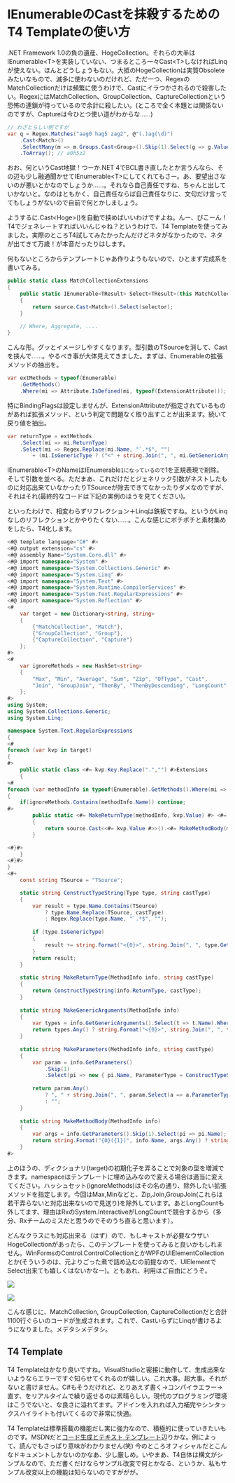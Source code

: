 # IEnumerableのCastを抹殺するためのT4 Templateの使い方

.NET Framework 1.0の負の遺産、HogeCollection。それらの大半はIEnumerable&lt;T>を実装していない、つまるところ一々Cast&lt;T>しなければLinqが使えない。ほんとどうしょうもない。大抵のHogeCollectionは実質Obsoleteみたいなもので、滅多に使わないのだけれど、ただ一つ、RegexのMatchCollectionだけは頻繁に使うわけで、Castにイラつかされるので殺害したい。RegexにはMatchCollection、GroupCollection、CaptureCollectionという恐怖の連鎖が待っているので余計に殺したい。(ところで全く本題とは関係ないのですが、Captureは今ひとつ使い道がわからな……)

```csharp
// わざとらしい例ですが
var q = Regex.Matches("aag0 hag5 zag2", @"(.)ag(\d)")
    .Cast<Match>()
    .SelectMany(m => m.Groups.Cast<Group>().Skip(1).Select(g => g.Value))
    .ToArray(); // a0h5z2
```

おお、何というCast地獄！つーか.NET 4でBCL書き直したとか言うんなら、その辺も少し融通聞かせてIEnumerable&lt;T>にしてくれてもさー。あ、要望出さないのが悪いとかなのでしょうか……。それなら自己責任ですね、ちゃんと出していかないと。なのはともかく、自己責任ならば自己責任なりに、文句だけ言っててもしょうがないので自前で何とかしましょう。

ようするに.Cast&lt;Hoge>()を自動で挟めばいいわけですよね。んー、ぴこーん！T4でジェネレートすればいいんじゃね？というわけで、T4 Templateを使ってみました。実際のところT4試してみたかったんだけどネタがなかったので、ネタが出てきて万歳！が本音だったりはします。

何もないところからテンプレートじゃあ作りようもないので、ひとまず完成系を書いてみる。

```csharp
public static class MatchCollectionExtensions
{
    public static IEnumerable<TResult> Select<TResult>(this MatchCollection source, Func<Match, TResult> selector)
    {
        return source.Cast<Match>().Select(selector);
    }
    
    // Where, Aggregate, ....
}
```

こんな形。グッとイメージしやすくなります。型引数のTSourceを消して、Castを挟んで……。やるべき事が大体見えてきました。まずは、Enumerableの拡張メソッドの抽出を。

```csharp
var extMethods = typeof(Enumerable)
    .GetMethods()
    .Where(mi => Attribute.IsDefined(mi, typeof(ExtensionAttribute)));
```

特にBindingFlagsは設定しませんが、ExtensionAttributeが指定されているものがあれば拡張メソッド、という判定で問題なく取り出すことが出来ます。続いて戻り値を抽出。

```csharp
var returnType = extMethods
    .Select(mi => mi.ReturnType)
    .Select(mi => Regex.Replace(mi.Name, "`.*$", "")
        + (mi.IsGenericType ? ("<" + string.Join(", ", mi.GetGenericArguments().Select(t => t.Name)) + ">") : ""));
```

IEnumerable&lt;T>のNameはIEnumerable`1になっているので`1を正規表現で削除。そして引数を並べる。ただまあ、これだけだとジェネリック引数がネストしたものに対応出来ていなかったりTSourceが除去できてなかったりダメなのですが、それはそれ(最終的なコードは下記の実例のほうを見てください)。

といったわけで、相変わらずリフレクション＋Linqは鉄板ですね。というかLinqなしのリフレクションとかやりたくない……。こんな感じにポチポチと素材集めをしたら、T4化します。

```csharp
<#@ template language="C#" #>
<#@ output extension="cs" #>
<#@ assembly Name="System.Core.dll" #>
<#@ import namespace="System" #>
<#@ import namespace="System.Collections.Generic" #>
<#@ import namespace="System.Linq" #>
<#@ import namespace="System.Text" #>
<#@ import namespace="System.Runtime.CompilerServices" #>
<#@ import namespace="System.Text.RegularExpressions" #>
<#@ import namespace="System.Reflection" #>
<#
    var target = new Dictionary<string, string>
    {
        {"MatchCollection", "Match"},
        {"GroupCollection", "Group"},
        {"CaptureCollection", "Capture"}
    };
#>
<#
    var ignoreMethods = new HashSet<string>
    {
        "Max", "Min", "Average", "Sum", "Zip", "OfType", "Cast",
        "Join", "GroupJoin", "ThenBy", "ThenByDescending", "LongCount"
    };
#>
using System;
using System.Collections.Generic;
using System.Linq;

namespace System.Text.RegularExpressions
{
<#
foreach (var kvp in target)
{
#>
    public static class <#= kvp.Key.Replace(".","") #>Extensions
    {
<#
foreach (var methodInfo in typeof(Enumerable).GetMethods().Where(mi => Attribute.IsDefined(mi, typeof(ExtensionAttribute))))
{
    if(ignoreMethods.Contains(methodInfo.Name)) continue;
#>
        public static <#= MakeReturnType(methodInfo, kvp.Value) #> <#= methodInfo.Name #><#= MakeGenericArguments(methodInfo) #>(this <#= kvp.Key #> source<#= MakeParameters(methodInfo, kvp.Value) #>)
        {
            return source.Cast<<#= kvp.Value #>>().<#= MakeMethodBody(methodInfo) #>;
        }

<#}#>
    }
<#}#>
}
<#+
    const string TSource = "TSource";

    static string ConstructTypeString(Type type, string castType)
    {
        var result = type.Name.Contains(TSource)
            ? type.Name.Replace(TSource, castType)
            : Regex.Replace(type.Name, "`.*$", "");
        
        if (type.IsGenericType)
        {
            result += string.Format("<{0}>", string.Join(", ", type.GetGenericArguments().Select(t => ConstructTypeString(t, castType))));
        }
        return result;
    }
    
    static string MakeReturnType(MethodInfo info, string castType)
    {
        return ConstructTypeString(info.ReturnType, castType);
    }
    
    static string MakeGenericArguments(MethodInfo info)
    {
        var types = info.GetGenericArguments().Select(t => t.Name).Where(s => s != TSource);
        return types.Any() ? string.Format("<{0}>", string.Join(", ", types)) : "";
    }
    
    static string MakeParameters(MethodInfo info, string castType)
    {
        var param = info.GetParameters()
            .Skip(1)
            .Select(pi => new { pi.Name, ParameterType = ConstructTypeString(pi.ParameterType, castType) });
        
        return param.Any()
            ? ", " + string.Join(", ", param.Select(a => a.ParameterType + " " + a.Name))
            : "";
    }
    
    static string MakeMethodBody(MethodInfo info)
    {
        var args = info.GetParameters().Skip(1).Select(pi => pi.Name);
        return string.Format("{0}({1})", info.Name, args.Any() ? string.Join(", ", args) : "");
    }
#>
```

上のほうの、ディクショナリ(target)の初期化子を弄ることで対象の型を増減できます。namespaceはテンプレートに埋め込みなので変える場合は適当に変えてください。ハッシュセット(ignoreMethods)はその名の通り、除外したい拡張メソッドを指定します。今回はMax,Minなどと、Zip,Join,GroupJoin(これらは若干弄らないと対応出来ないので見送り)を除外しています。あとLongCountも外してます、理由はRxのSystem.InteractiveがLongCountで競合するから（多分、Rxチームのミスだと思うのでそのうち直ると思います）。

どんなクラスにも対応出来る（はず）ので、もしキャストが必要なウザいHogeCollectionがあったら、このテンプレートを使ってみると良いかもしれません。WinFormsのControl.ControlCollectionとかWPFのUIElementCollectionとか(そういうのは、元よりごった煮で詰め込むの前提なので、UIElementでSelect出来ても嬉しくはないかなー)。ともあれ、利用はご自由にどうぞ。

<p class="noindent">
	<img src="http://neue.cc/wp-content/uploads/image/regexgenerated.jpg">
</p>

<p class="noindent">
	<img src="http://neue.cc/wp-content/uploads/image/regexgroupintellisense.jpg">
</p>

こんな感じに、MatchCollection, GroupCollection, CaptureCollectionだと合計1100行ぐらいのコードが生成されます。これで、CastいらずにLinqが書けるようになりました。メデタシメデタシ。

T4 Template
---
T4 Templateはかなり良いですね。VisualStudioと密接に動作して、生成出来ないようならエラーですぐ知らせてくれるのが嬉しい。これ大事。超大事。それがないと書けません。C#もそうだけれど、とりあえず書く→コンパイラエラー→直す、をリアルタイムで繰り返せるのは素晴らしい。現代のプログラミング環境はこうでないと、な良さに溢れてます。アドインを入れれば入力補完やシンタックスハイライトも付いてくるので非常に快適。

T4 Templateは標準搭載の機能だし実に強力なので、積極的に使っていきたいものです。MSDNだと[コード生成とテキスト テンプレート](http://msdn.microsoft.com/ja-jp/library/bb126445.aspx "コード生成とテキスト テンプレート")辺りかな。例によって、読んでもさっぱり意味がわかりません(笑) 今のところオフィシャルだとこんなドキュメントしかないのかなあ、少し厳しめ。いやまあ、T4自体は構文がシンプルなので、ただ書くだけならサンプル改変で何とかなる、というか、私もサンプル改変以上の機能は知らないのですががが。